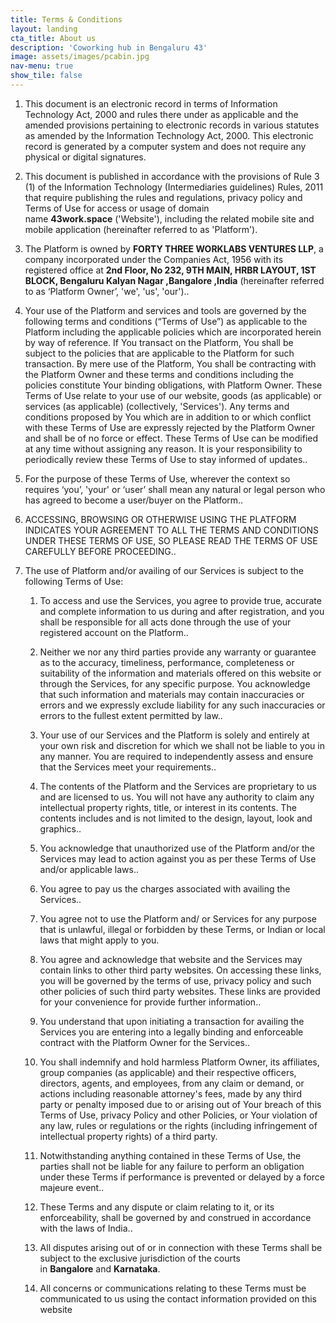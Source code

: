 ```yaml
---
title: Terms & Conditions
layout: landing
cta_title: About us
description: 'Coworking hub in Bengaluru 43'
image: assets/images/pcabin.jpg
nav-menu: true
show_tile: false
---
```


1.  This document is an electronic record in terms of Information Technology Act, 2000 and rules there under as applicable and the amended provisions pertaining to electronic records in various statutes as amended by the Information Technology Act, 2000. This electronic record is generated by a computer system and does not require any physical or digital signatures.
    
2.  This document is published in accordance with the provisions of Rule 3 (1) of the Information Technology (Intermediaries guidelines) Rules, 2011 that require publishing the rules and regulations, privacy policy and Terms of Use for access or usage of domain name **43work.space** ('Website'), including the related mobile site and mobile application (hereinafter referred to as 'Platform').
    
3.  The Platform is owned by **FORTY THREE WORKLABS VENTURES LLP**, a company incorporated under the Companies Act, 1956 with its registered office at **2nd Floor, No 232, 9TH MAIN, HRBR LAYOUT, 1ST BLOCK, Bengaluru Kalyan Nagar ,Bangalore ,India** (hereinafter referred to as ‘Platform Owner’, 'we', 'us', 'our')..
    
4.  Your use of the Platform and services and tools are governed by the following terms and conditions (“Terms of Use”) as applicable to the Platform including the applicable policies which are incorporated herein by way of reference. If You transact on the Platform, You shall be subject to the policies that are applicable to the Platform for such transaction. By mere use of the Platform, You shall be contracting with the Platform Owner and these terms and conditions including the policies constitute Your binding obligations, with Platform Owner. These Terms of Use relate to your use of our website, goods (as applicable) or services (as applicable) (collectively, 'Services'). Any terms and conditions proposed by You which are in addition to or which conflict with these Terms of Use are expressly rejected by the Platform Owner and shall be of no force or effect. These Terms of Use can be modified at any time without assigning any reason. It is your responsibility to periodically review these Terms of Use to stay informed of updates..
    
5.  For the purpose of these Terms of Use, wherever the context so requires ‘you’, 'your' or ‘user’ shall mean any natural or legal person who has agreed to become a user/buyer on the Platform..
    
6.  ACCESSING, BROWSING OR OTHERWISE USING THE PLATFORM INDICATES YOUR AGREEMENT TO ALL THE TERMS AND CONDITIONS UNDER THESE TERMS OF USE, SO PLEASE READ THE TERMS OF USE CAREFULLY BEFORE PROCEEDING..
    
7.  The use of Platform and/or availing of our Services is subject to the following Terms of Use:
    
    1.  To access and use the Services, you agree to provide true, accurate and complete information to us during and after registration, and you shall be responsible for all acts done through the use of your registered account on the Platform..
        
    2.  Neither we nor any third parties provide any warranty or guarantee as to the accuracy, timeliness, performance, completeness or suitability of the information and materials offered on this website or through the Services, for any specific purpose. You acknowledge that such information and materials may contain inaccuracies or errors and we expressly exclude liability for any such inaccuracies or errors to the fullest extent permitted by law..
        
    3.  Your use of our Services and the Platform is solely and entirely at your own risk and discretion for which we shall not be liable to you in any manner. You are required to independently assess and ensure that the Services meet your requirements..
        
    4.  The contents of the Platform and the Services are proprietary to us and are licensed to us. You will not have any authority to claim any intellectual property rights, title, or interest in its contents. The contents includes and is not limited to the design, layout, look and graphics..
        
    5.  You acknowledge that unauthorized use of the Platform and/or the Services may lead to action against you as per these Terms of Use and/or applicable laws..
        
    6.  You agree to pay us the charges associated with availing the Services..
        
    7.  You agree not to use the Platform and/ or Services for any purpose that is unlawful, illegal or forbidden by these Terms, or Indian or local laws that might apply to you.
        
    8.  You agree and acknowledge that website and the Services may contain links to other third party websites. On accessing these links, you will be governed by the terms of use, privacy policy and such other policies of such third party websites. These links are provided for your convenience for provide further information..
        
    9.  You understand that upon initiating a transaction for availing the Services you are entering into a legally binding and enforceable contract with the Platform Owner for the Services..
        
    10.  You shall indemnify and hold harmless Platform Owner, its affiliates, group companies (as applicable) and their respective officers, directors, agents, and employees, from any claim or demand, or actions including reasonable attorney's fees, made by any third party or penalty imposed due to or arising out of Your breach of this Terms of Use, privacy Policy and other Policies, or Your violation of any law, rules or regulations or the rights (including infringement of intellectual property rights) of a third party.
        
    11.  Notwithstanding anything contained in these Terms of Use, the parties shall not be liable for any failure to perform an obligation under these Terms if performance is prevented or delayed by a force majeure event..
        
    12.  These Terms and any dispute or claim relating to it, or its enforceability, shall be governed by and construed in accordance with the laws of India..
        
    13.  All disputes arising out of or in connection with these Terms shall be subject to the exclusive jurisdiction of the courts in **Bangalore** and **Karnataka**.
        
    14.  All concerns or communications relating to these Terms must be communicated to us using the contact information provided on this website
